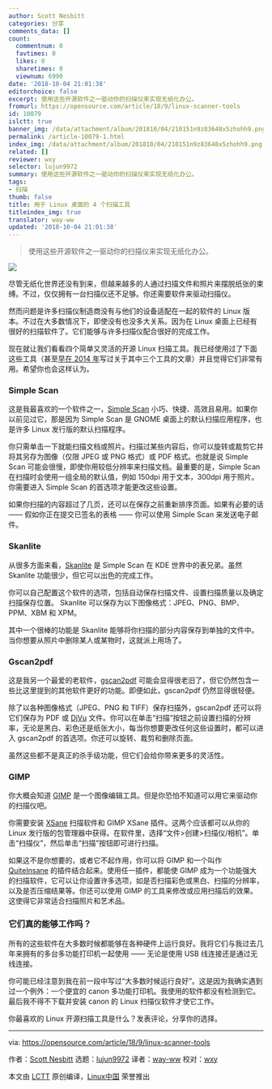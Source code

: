 ```yaml
---
author: Scott Nesbitt
categories: 分享
comments_data: []
count:
  commentnum: 0
  favtimes: 0
  likes: 0
  sharetimes: 0
  viewnum: 6990
date: '2018-10-04 21:01:38'
editorchoice: false
excerpt: 使用这些开源软件之一驱动你的扫描仪来实现无纸化办公。
fromurl: https://opensource.com/article/18/9/linux-scanner-tools
id: 10079
islctt: true
banner_img: /data/attachment/album/201810/04/210151n9z83648x5zhohh9.png
permalink: /article-10079-1.html
index_img: /data/attachment/album/201810/04/210151n9z83648x5zhohh9.png.thumb.jpg
related: []
reviewer: wxy
selector: lujun9972
summary: 使用这些开源软件之一驱动你的扫描仪来实现无纸化办公。
tags:
- 扫描
thumb: false
title: 用于 Linux 桌面的 4 个扫描工具
titleindex_img: true
translator: way-ww
updated: '2018-10-04 21:01:38'
---
```



> 
> 使用这些开源软件之一驱动你的扫描仪来实现无纸化办公。
> 
> 
> 


![](/data/attachment/album/201810/04/210151n9z83648x5zhohh9.png)


尽管无纸化世界还没有到来，但越来越多的人通过扫描文件和照片来摆脱纸张的束缚。不过，仅仅拥有一台扫描仪还不足够。你还需要软件来驱动扫描仪。


然而问题是许多扫描仪制造商没有与他们的设备适配在一起的软件的 Linux 版本。不过在大多数情况下，即使没有也没多大关系。因为在 Linux 桌面上已经有很好的扫描软件了。它们能够与许多扫描仪配合很好的完成工作。


现在就让我们看看四个简单又灵活的开源 Linux 扫描工具。我已经使用过了下面这些工具（甚至[早在 2014 年](https://opensource.com/life/14/8/3-tools-scanners-linux-desktop)写过关于其中三个工具的文章）并且觉得它们非常有用。希望你也会这样认为。


### Simple Scan


这是我最喜欢的一个软件之一，[Simple Scan](https://gitlab.gnome.org/GNOME/simple-scan) 小巧、快捷、高效且易用。如果你以前见过它，那是因为 Simple Scan 是 GNOME 桌面上的默认扫描应用程序，也是许多 Linux 发行版的默认扫描程序。


你只需单击一下就能扫描文档或照片。扫描过某些内容后，你可以旋转或裁剪它并将其另存为图像（仅限 JPEG 或 PNG 格式）或 PDF 格式。也就是说 Simple Scan 可能会很慢，即使你用较低分辨率来扫描文档。最重要的是，Simple Scan 在扫描时会使用一组全局的默认值，例如 150dpi 用于文本，300dpi 用于照片。你需要进入 Simple Scan 的首选项才能更改这些设置。


如果你扫描的内容超过了几页，还可以在保存之前重新排序页面。如果有必要的话 —— 假如你正在提交已签名的表格 —— 你可以使用 Simple Scan 来发送电子邮件。


### Skanlite


从很多方面来看，[Skanlite](https://www.kde.org/applications/graphics/skanlite/) 是 Simple Scan 在 KDE 世界中的表兄弟。虽然 Skanlite 功能很少，但它可以出色的完成工作。


你可以自己配置这个软件的选项，包括自动保存扫描文件、设置扫描质量以及确定扫描保存位置。 Skanlite 可以保存为以下图像格式：JPEG、PNG、BMP、PPM、XBM 和 XPM。


其中一个很棒的功能是 Skanlite 能够将你扫描的部分内容保存到单独的文件中。当你想要从照片中删除某人或某物时，这就派上用场了。


### Gscan2pdf


这是我另一个最爱的老软件，[gscan2pdf](http://gscan2pdf.sourceforge.net/) 可能会显得很老旧了，但它仍然包含一些比这里提到的其他软件更好的功能。即便如此，gscan2pdf 仍然显得很轻便。


除了以各种图像格式（JPEG、PNG 和 TIFF）保存扫描外，gscan2pdf 还可以将它们保存为 PDF 或 [DjVu](http://en.wikipedia.org/wiki/DjVu) 文件。你可以在单击“扫描”按钮之前设置扫描的分辨率，无论是黑白、彩色还是纸张大小，每当你想要更改任何这些设置时，都可以进入 gscan2pdf 的首选项。你还可以旋转、裁剪和删除页面。


虽然这些都不是真正的杀手级功能，但它们会给你带来更多的灵活性。


### GIMP


你大概会知道 [GIMP](http://www.gimp.org/) 是一个图像编辑工具。但是你恐怕不知道可以用它来驱动你的扫描仪吧。


你需要安装 [XSane](https://en.wikipedia.org/wiki/Scanner_Access_Now_Easy#XSane) 扫描软件和 GIMP XSane 插件。这两个应该都可以从你的 Linux 发行版的包管理器中获得。在软件里，选择“文件>创建>扫描仪/相机”。单击“扫描仪”，然后单击“扫描”按钮即可进行扫描。


如果这不是你想要的，或者它不起作用，你可以将 GIMP 和一个叫作 [QuiteInsane](http://sourceforge.net/projects/quiteinsane/) 的插件结合起来。使用任一插件，都能使 GIMP 成为一个功能强大的扫描软件，它可以让你设置许多选项，如是否扫描彩色或黑白、扫描的分辨率，以及是否压缩结果等。你还可以使用 GIMP 的工具来修改或应用扫描后的效果。这使得它非常适合扫描照片和艺术品。


### 它们真的能够工作吗？


所有的这些软件在大多数时候都能够在各种硬件上运行良好。我将它们与我过去几年来拥有的多台多功能打印机一起使用 —— 无论是使用 USB 线连接还是通过无线连接。


你可能已经注意到我在前一段中写过“大多数时候运行良好”。这是因为我确实遇到过一个例外：一个便宜的 canon 多功能打印机。我使用的软件都没有检测到它。最后我不得不下载并安装 canon 的 Linux 扫描仪软件才使它工作。


你最喜欢的 Linux 开源扫描工具是什么？发表评论，分享你的选择。




---


via: <https://opensource.com/article/18/9/linux-scanner-tools>


作者：[Scott Nesbitt](https://opensource.com/users/scottnesbitt) 选题：[lujun9972](https://github.com/lujun9972) 译者：[way-ww](https://github.com/way-ww) 校对：[wxy](https://github.com/wxy)


本文由 [LCTT](https://github.com/LCTT/TranslateProject) 原创编译，[Linux中国](https://linux.cn/) 荣誉推出